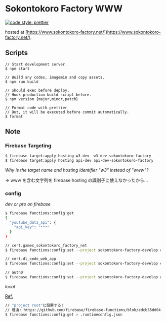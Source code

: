 # Sokontokoro Factory WWW

[![code style: prettier](https://img.shields.io/badge/code_style-prettier-ff69b4.svg?style=flat-square)](https://github.com/prettier/prettier)

hosted at [https://www.sokontokoro-factory.net/](https://www.sokontokoro-factory.net/).

## Scripts

```
// Start development server.
$ npm start

// Build any codes, imagemin and copy assets.
$ npm run build

// Should exec before deploy.
// Hook production build script before.
$ npm version {major,minor,patch}

// Format code with prettier
// But, it will be executed before commit automatically.
$ format
```

## Note

### Firebase Targeting

```bash
$ firebase target:apply hosting w3-dev  w3-dev-sokontokoro-factory
$ firebase target:apply hosting api-dev api-dev-sokontokoro-factory
```

_Why is the target name and hosting identifier "w3" instead of "www"?_

=> www を含む文字列を firebase hosting の識別子に使えなかったから...

### config

_dev or pro on firebase_

```bash
$ firebase functions:config:get
{
  "youtube_data_api": {
    "api_key": "***"
  }
}

```

```bash
// cert.games_sokontokoro_factory_net
$ firebase functions:config:set --project sokontokoro-factory-develop cert.games_sokontokoro_factory_net="$(cat .runtimeconfig.json | jq '.cert.games_sokontokoro_factory_net')"

// cert.dl_code_web_app
$ firebase functions:config:set --project sokontokoro-factory-develop cert.dl_code_web_app="$(cat .runtimeconfig.json | jq '.cert.dl_code_web_app')"

// auth0
$ firebase functions:config:set --project sokontokoro-factory-develop auth0="$(cat .runtimeconfig.json | jq '.auth0')"
```

_local_

[Ref.](https://firebase.google.com/docs/functions/local-shell?hl=ja)

```bash
// "project root"に設置する!
// 理由: https://github.com/firebase/firebase-functions/blob/edcb35dd042cf350d50dfb618d60d0a5686e06fd/src/config.ts#L72
$ firebase functions:config:get > .runtimeconfig.json
```
